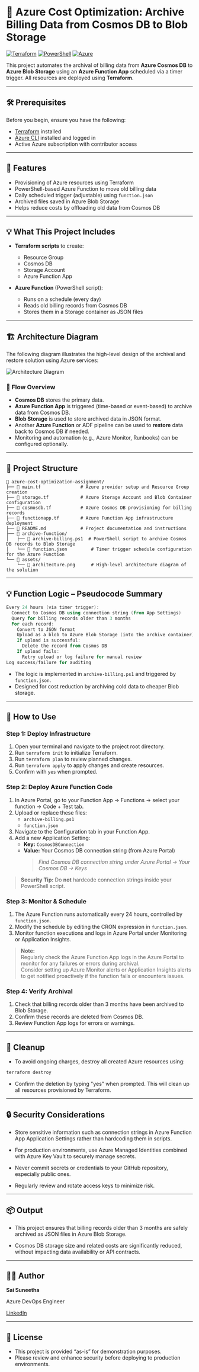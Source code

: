 # 💼 Azure Cost Optimization: Archive Billing Data from Cosmos DB to Blob Storage

[![Terraform](https://img.shields.io/badge/Terraform-v1.5.7-blue.svg)](#)
[![PowerShell](https://img.shields.io/badge/PowerShell-Automation-blue.svg)](#)
[![Azure](https://img.shields.io/badge/Azure-Cloud-blue.svg)](#)

This project automates the archival of billing data from **Azure Cosmos DB** to **Azure Blob Storage** using an **Azure Function App** scheduled via a timer trigger. All resources are deployed using **Terraform**.

---

## 🛠️ Prerequisites

Before you begin, ensure you have the following:

- [Terraform](https://developer.hashicorp.com/terraform/downloads) installed
- [Azure CLI](https://learn.microsoft.com/en-us/cli/azure/install-azure-cli) installed and logged in
- Active Azure subscription with contributor access

---

## 📌 Features

- Provisioning of Azure resources using Terraform
- PowerShell-based Azure Function to move old billing data
- Daily scheduled trigger (adjustable) using `function.json`
- Archived files saved in Azure Blob Storage
- Helps reduce costs by offloading old data from Cosmos DB

---

## 💡 What This Project Includes

- **Terraform scripts** to create:
  - Resource Group
  - Cosmos DB
  - Storage Account
  - Azure Function App

- **Azure Function** (PowerShell script):
  - Runs on a schedule (every day)
  - Reads old billing records from Cosmos DB
  - Stores them in a Storage container as JSON files

---

## 🏗️ Architecture Diagram

The following diagram illustrates the high-level design of the archival and restore solution using Azure services:

![Architecture Diagram](assets/architecture.png)

### 🔄 Flow Overview

- **Cosmos DB** stores the primary data.
- **Azure Function App** is triggered (time-based or event-based) to archive data from Cosmos DB.
- **Blob Storage** is used to store archived data in JSON format.
- Another **Azure Function** or ADF pipeline can be used to **restore** data back to Cosmos DB if needed.
- Monitoring and automation (e.g., Azure Monitor, Runbooks) can be configured optionally.

---


## 🧱 Project Structure

```
📁 azure-cost-optimization-assignment/
├── 📄 main.tf               # Azure provider setup and Resource Group creation
├── 📄 storage.tf            # Azure Storage Account and Blob Container configuration
├── 📄 cosmosdb.tf           # Azure Cosmos DB provisioning for billing records
├── 📄 functionapp.tf        # Azure Function App infrastructure deployment
├── 📄 README.md             # Project documentation and instructions
├── 📁 archive-function/
│   ├── 📄 archive-billing.ps1  # PowerShell script to archive Cosmos DB records to Blob Storage
│   └── 📄 function.json         # Timer trigger schedule configuration for the Azure Function
└── 📁 assets/
    └── 📄 architecture.png      # High-level architecture diagram of the solution
```

---

## 💡 Function Logic – Pseudocode Summary

```powershell
Every 24 hours (via timer trigger):
  Connect to Cosmos DB using connection string (from App Settings)
  Query for billing records older than 3 months
  For each record:
    Convert to JSON format
    Upload as a blob to Azure Blob Storage (into the archive container)
    If upload is successful:
      Delete the record from Cosmos DB
    If upload fails:
      Retry upload or log failure for manual review  
Log success/failure for auditing
```

* The logic is implemented in `archive-billing.ps1` and triggered by `function.json`.
* Designed for cost reduction by archiving cold data to cheaper Blob storage.

---

## 🚀 How to Use

### Step 1: Deploy Infrastructure

1. Open your terminal and navigate to the project root directory.
2. Run `terraform init` to initialize Terraform.
3. Run `terraform plan` to review planned changes.
4. Run `terraform apply` to apply changes and create resources.
5. Confirm with `yes` when prompted.

### Step 2: Deploy Azure Function Code

1. In Azure Portal, go to your Function App → Functions → select your function → Code + Test tab.
2. Upload or replace these files:
   - `archive-billing.ps1`
   - `function.json`
3. Navigate to the Configuration tab in your Function App.
4. Add a new Application Setting:
   - **Key:** `CosmosDBConnection`
   - **Value:** Your Cosmos DB connection string (from Azure Portal)
     > *Find Cosmos DB connection string under Azure Portal → Your Cosmos DB → Keys*

> **Security Tip:** Do **not** hardcode connection strings inside your PowerShell script.

### Step 3: Monitor & Schedule

1. The Azure Function runs automatically every 24 hours, controlled by `function.json`.
2. Modify the schedule by editing the CRON expression in `function.json`.
3. Monitor function executions and logs in Azure Portal under Monitoring or Application Insights.
> **Note:**  
> Regularly check the Azure Function App logs in the Azure Portal to monitor for any failures or errors during archival.  
> Consider setting up Azure Monitor alerts or Application Insights alerts to get notified proactively if the function fails or encounters issues.

### Step 4: Verify Archival

1. Check that billing records older than 3 months have been archived to Blob Storage.
2. Confirm these records are deleted from Cosmos DB.
3. Review Function App logs for errors or warnings.

---

## 🧹 Cleanup

- To avoid ongoing charges, destroy all created Azure resources using:

```bash
terraform destroy
```

* Confirm the deletion by typing "yes" when prompted. This will clean up all resources provisioned by Terraform.

---

## 🔒 Security Considerations

* Store sensitive information such as connection strings in Azure Function App Application Settings rather than hardcoding them in scripts.

* For production environments, use Azure Managed Identities combined with Azure Key Vault to securely manage secrets.

* Never commit secrets or credentials to your GitHub repository, especially public ones.

* Regularly review and rotate access keys to minimize risk.

---

## 📦 Output

* This project ensures that billing records older than 3 months are safely archived as JSON files in Azure Blob Storage.

* Cosmos DB storage size and related costs are significantly reduced, without impacting data availability or API contracts.

---

## 👩‍💼 Author

**Sai Suneetha**

Azure DevOps Engineer

[LinkedIn](https://www.linkedin.com/in/sunneetha/)

---

## 📄 License

* This project is provided “as-is” for demonstration purposes.
* Please review and enhance security before deploying to production environments.
